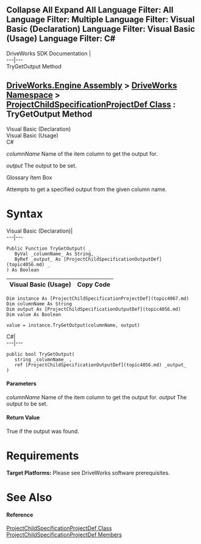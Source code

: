        

 Collapse All Expand All  Language Filter: All  Language Filter: Multiple  Language Filter: Visual Basic (Declaration) Language Filter: Visual Basic (Usage) Language Filter: C#  
---  
DriveWorks SDK Documentation  |   
---|---  
TryGetOutput Method   
  
[DriveWorks.Engine Assembly](topic2156.md) > [DriveWorks Namespace](topic2159.md) > [ProjectChildSpecificationProjectDef Class](topic4067.md) : TryGetOutput Method  
---  
  
Visual Basic (Declaration)    
Visual Basic (Usage)    
C# 

_columnName_
    Name of the item column to get the output for.

_output_
    The output to be set.

Glossary Item Box

Attempts to get a specified output from the given column name. 

# Syntax

Visual Basic (Declaration)|   
---|---  
      
    
    Public Function TryGetOutput( _
       ByVal _columnName_ As String, _
       ByRef _output_ As [ProjectChildSpecificationOutputDef](topic4056.md) _
    ) As Boolean  
  
Visual Basic (Usage)| Copy Code  
---|---  
      
    
    Dim instance As [ProjectChildSpecificationProjectDef](topic4067.md)
    Dim columnName As String
    Dim output As [ProjectChildSpecificationOutputDef](topic4056.md)
    Dim value As Boolean
     
    value = instance.TryGetOutput(columnName, output)  
  
C#|   
---|---  
      
    
    public bool TryGetOutput( 
       string _columnName_ ,
       ref [ProjectChildSpecificationOutputDef](topic4056.md) _output_
    )  
  
#### Parameters

 _columnName_
    Name of the item column to get the output for.
_output_
    The output to be set.

#### Return Value

True if the output was found.

# Requirements

**Target Platforms:** Please see DriveWorks software prerequisites.

# See Also

#### Reference

[ProjectChildSpecificationProjectDef Class](topic4067.md)   
[ProjectChildSpecificationProjectDef Members](topic4068.md)


